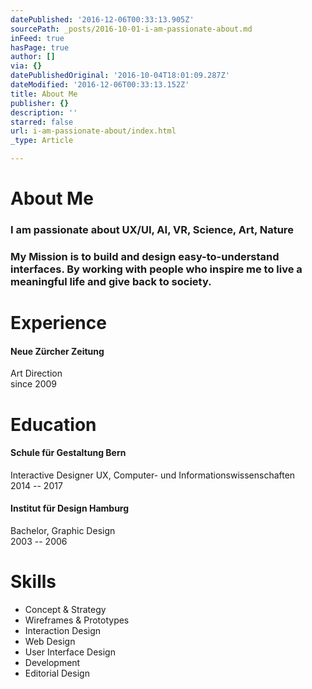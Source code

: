 ```yaml
---
datePublished: '2016-12-06T00:33:13.905Z'
sourcePath: _posts/2016-10-01-i-am-passionate-about.md
inFeed: true
hasPage: true
author: []
via: {}
datePublishedOriginal: '2016-10-04T18:01:09.287Z'
dateModified: '2016-12-06T00:33:13.152Z'
title: About Me
publisher: {}
description: ''
starred: false
url: i-am-passionate-about/index.html
_type: Article

---
```

# About Me

### I am passionate about **UX/UI, AI, VR, Science, Art, Nature**

### My Mission is to build and design easy-to-understand interfaces. By working with people who inspire me to live a meaningful life and give back to society.

# Experience

#### **Neue Zürcher Zeitung**  
Art Direction  
since 2009

# Education

#### **Schule für Gestaltung Bern**  
Interactive Designer UX, Computer- und Informationswissenschaften  
2014 -- 2017

#### **Institut für Design Hamburg**  
Bachelor, Graphic Design  
2003 -- 2006

# Skills

* Concept & Strategy
* Wireframes & Prototypes
* Interaction Design
* Web Design
* User Interface Design
* Development
* Editorial Design